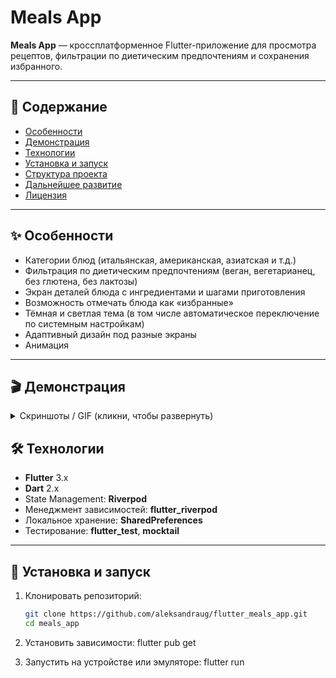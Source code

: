 # Meals App

**Meals App** — кроссплатформенное Flutter-приложение для просмотра рецептов, фильтрации по диетическим предпочтениям и сохранения избранного.

---

## 📌 Содержание

- [Особенности](#-особенности)  
- [Демонстрация](#-демонстрация)  
- [Технологии](#-технологии)  
- [Установка и запуск](#-установка-и-запуск)  
- [Структура проекта](#-структура-проекта)  
- [Дальнейшее развитие](#-дальнейшее-развитие)  
- [Лицензия](#-лицензия)

---

## ✨ Особенности

- Категории блюд (итальянская, американская, азиатская и т.д.)  
- Фильтрация по диетическим предпочтениям (веган, вегетарианец, без глютена, без лактозы)  
- Экран деталей блюда с ингредиентами и шагами приготовления  
- Возможность отмечать блюда как «избранные»  
- Тёмная и светлая тема (в том числе автоматическое переключение по системным настройкам)  
- Адаптивный дизайн под разные экраны
- Анимация 

---

## 🎬 Демонстрация

<details>
<summary>Скриншоты / GIF (кликни, чтобы развернуть)</summary>

![Список категории](https://github.com/user-attachments/assets/7fe12f32-ed59-486d-9376-5d22d99157bc)
![Список фильтров](https://github.com/user-attachments/assets/50d9ea50-9517-48b3-ac2a-bbfa0bb89d93)
![Детали блюда](https://github.com/user-attachments/assets/0bdcb8c7-0bfd-4004-aae3-0df0d59fe83b)
![Избранное](https://github.com/user-attachments/assets/7f122f6c-08bd-4305-8f91-1b23cbf43288)


</details>


## 🛠 Технологии

- **Flutter** 3.x  
- **Dart** 2.x  
- State Management: **Riverpod**  
- Менеджмент зависимостей: **flutter_riverpod**  
- Локальное хранение: **SharedPreferences**  
- Тестирование: **flutter_test**, **mocktail**  

---

## 🚀 Установка и запуск

1. Клонировать репозиторий:
   ```bash
   git clone https://github.com/aleksandraug/flutter_meals_app.git
   cd meals_app

2. Установить зависимости:
   flutter pub get


3. Запустить на устройстве или эмуляторе:
   flutter run
